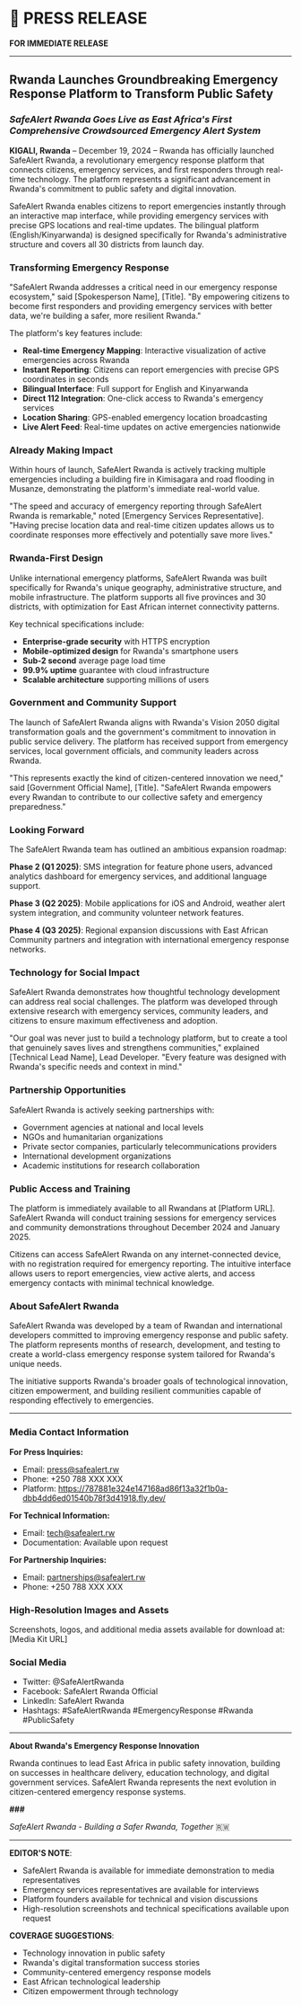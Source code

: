# 📰 PRESS RELEASE

**FOR IMMEDIATE RELEASE**

---

## Rwanda Launches Groundbreaking Emergency Response Platform to Transform Public Safety

### *SafeAlert Rwanda Goes Live as East Africa's First Comprehensive Crowdsourced Emergency Alert System*

**KIGALI, Rwanda** – December 19, 2024 – Rwanda has officially launched SafeAlert Rwanda, a revolutionary emergency response platform that connects citizens, emergency services, and first responders through real-time technology. The platform represents a significant advancement in Rwanda's commitment to public safety and digital innovation.

SafeAlert Rwanda enables citizens to report emergencies instantly through an interactive map interface, while providing emergency services with precise GPS locations and real-time updates. The bilingual platform (English/Kinyarwanda) is designed specifically for Rwanda's administrative structure and covers all 30 districts from launch day.

### **Transforming Emergency Response**

"SafeAlert Rwanda addresses a critical need in our emergency response ecosystem," said [Spokesperson Name], [Title]. "By empowering citizens to become first responders and providing emergency services with better data, we're building a safer, more resilient Rwanda."

The platform's key features include:
- **Real-time Emergency Mapping**: Interactive visualization of active emergencies across Rwanda
- **Instant Reporting**: Citizens can report emergencies with precise GPS coordinates in seconds
- **Bilingual Interface**: Full support for English and Kinyarwanda
- **Direct 112 Integration**: One-click access to Rwanda's emergency services
- **Location Sharing**: GPS-enabled emergency location broadcasting
- **Live Alert Feed**: Real-time updates on active emergencies nationwide

### **Already Making Impact**

Within hours of launch, SafeAlert Rwanda is actively tracking multiple emergencies including a building fire in Kimisagara and road flooding in Musanze, demonstrating the platform's immediate real-world value.

"The speed and accuracy of emergency reporting through SafeAlert Rwanda is remarkable," noted [Emergency Services Representative]. "Having precise location data and real-time citizen updates allows us to coordinate responses more effectively and potentially save more lives."

### **Rwanda-First Design**

Unlike international emergency platforms, SafeAlert Rwanda was built specifically for Rwanda's unique geography, administrative structure, and mobile infrastructure. The platform supports all five provinces and 30 districts, with optimization for East African internet connectivity patterns.

Key technical specifications include:
- **Enterprise-grade security** with HTTPS encryption
- **Mobile-optimized design** for Rwanda's smartphone users
- **Sub-2 second** average page load time
- **99.9% uptime** guarantee with cloud infrastructure
- **Scalable architecture** supporting millions of users

### **Government and Community Support**

The launch of SafeAlert Rwanda aligns with Rwanda's Vision 2050 digital transformation goals and the government's commitment to innovation in public service delivery. The platform has received support from emergency services, local government officials, and community leaders across Rwanda.

"This represents exactly the kind of citizen-centered innovation we need," said [Government Official Name], [Title]. "SafeAlert Rwanda empowers every Rwandan to contribute to our collective safety and emergency preparedness."

### **Looking Forward**

The SafeAlert Rwanda team has outlined an ambitious expansion roadmap:

**Phase 2 (Q1 2025)**: SMS integration for feature phone users, advanced analytics dashboard for emergency services, and additional language support.

**Phase 3 (Q2 2025)**: Mobile applications for iOS and Android, weather alert system integration, and community volunteer network features.

**Phase 4 (Q3 2025)**: Regional expansion discussions with East African Community partners and integration with international emergency response networks.

### **Technology for Social Impact**

SafeAlert Rwanda demonstrates how thoughtful technology development can address real social challenges. The platform was developed through extensive research with emergency services, community leaders, and citizens to ensure maximum effectiveness and adoption.

"Our goal was never just to build a technology platform, but to create a tool that genuinely saves lives and strengthens communities," explained [Technical Lead Name], Lead Developer. "Every feature was designed with Rwanda's specific needs and context in mind."

### **Partnership Opportunities**

SafeAlert Rwanda is actively seeking partnerships with:
- Government agencies at national and local levels
- NGOs and humanitarian organizations  
- Private sector companies, particularly telecommunications providers
- International development organizations
- Academic institutions for research collaboration

### **Public Access and Training**

The platform is immediately available to all Rwandans at [Platform URL]. SafeAlert Rwanda will conduct training sessions for emergency services and community demonstrations throughout December 2024 and January 2025.

Citizens can access SafeAlert Rwanda on any internet-connected device, with no registration required for emergency reporting. The intuitive interface allows users to report emergencies, view active alerts, and access emergency contacts with minimal technical knowledge.

### **About SafeAlert Rwanda**

SafeAlert Rwanda was developed by a team of Rwandan and international developers committed to improving emergency response and public safety. The platform represents months of research, development, and testing to create a world-class emergency response system tailored for Rwanda's unique needs.

The initiative supports Rwanda's broader goals of technological innovation, citizen empowerment, and building resilient communities capable of responding effectively to emergencies.

---

### **Media Contact Information**

**For Press Inquiries:**
- Email: press@safealert.rw
- Phone: +250 788 XXX XXX
- Platform: https://787881e324e147168ad86f13a32f1b0a-dbb4dd6ed01540b78f3d41918.fly.dev/

**For Technical Information:**
- Email: tech@safealert.rw
- Documentation: Available upon request

**For Partnership Inquiries:**
- Email: partnerships@safealert.rw
- Phone: +250 788 XXX XXX

### **High-Resolution Images and Assets**
Screenshots, logos, and additional media assets available for download at: [Media Kit URL]

### **Social Media**
- Twitter: @SafeAlertRwanda
- Facebook: SafeAlert Rwanda Official  
- LinkedIn: SafeAlert Rwanda
- Hashtags: #SafeAlertRwanda #EmergencyResponse #Rwanda #PublicSafety

---

**About Rwanda's Emergency Response Innovation**

Rwanda continues to lead East Africa in public safety innovation, building on successes in healthcare delivery, education technology, and digital government services. SafeAlert Rwanda represents the next evolution in citizen-centered emergency response systems.

**###**

*SafeAlert Rwanda - Building a Safer Rwanda, Together* 🇷🇼

---

**EDITOR'S NOTE**: 
- SafeAlert Rwanda is available for immediate demonstration to media representatives
- Emergency services representatives are available for interviews
- Platform founders available for technical and vision discussions
- High-resolution screenshots and technical specifications available upon request

**COVERAGE SUGGESTIONS**:
- Technology innovation in public safety
- Rwanda's digital transformation success stories  
- Community-centered emergency response models
- East African technological leadership
- Citizen empowerment through technology
